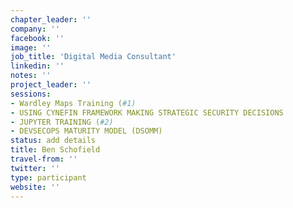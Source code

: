 ```yaml
---
chapter_leader: ''
company: ''
facebook: ''
image: ''
job_title: 'Digital Media Consultant'
linkedin: ''
notes: ''
project_leader: ''
sessions:
- Wardley Maps Training (#1)
- USING CYNEFIN FRAMEWORK MAKING STRATEGIC SECURITY DECISIONS
- JUPYTER TRAINING (#2)
- DEVSECOPS MATURITY MODEL (DSOMM)
status: add details
title: Ben Schofield
travel-from: ''
twitter: ''
type: participant
website: ''
---
```


<!-- put more details about participant here -->
